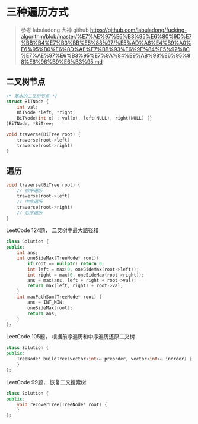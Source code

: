 # 三种遍历方式

> 参考 labuladong 大神 github <https://github.com/labuladong/fucking-algorithm/blob/master/%E7%AE%97%E6%B3%95%E6%80%9D%E7%BB%B4%E7%B3%BB%E5%88%97/%E5%AD%A6%E4%B9%A0%E6%95%B0%E6%8D%AE%E7%BB%93%E6%9E%84%E5%92%8C%E7%AE%97%E6%B3%95%E7%9A%84%E9%AB%98%E6%95%88%E6%96%B9%E6%B3%95.md>

## 二叉树节点

```c++
/* 基本的二叉树节点 */
struct BiTNode {
    int val;
    BiTNode *left, *right;
    BiTNode(int x) : val(x), left(NULL), right(NULL) {}
}BiTNode, *BiTree;

void traverse(BiTree root) {
    traverse(root->left)
    traverse(root->right)
}
```

## 遍历

```c++
void traverse(BiTree root) {
    // 前序遍历
    traverse(root->left)
    // 中序遍历
    traverse(root->right)
    // 后序遍历
}
```

LeetCode 124题， 二叉树中最大路径和

```c++
class Solution {
public:
    int ans;
    int oneSideMax(TreeNode* root){
        if(root == nullptr) return 0;
        int left = max(0, oneSideMax(root->left));
        int right = max(0, oneSideMax(root->right));
        ans = max(ans, left + right + root->val);
        return max(left, right) + root->val;
    }
    int maxPathSum(TreeNode* root) {
        ans = INT_MIN;
        oneSideMax(root);
        return ans;
    }
};
```

LeetCode 105题， 根据前序遍历和中序遍历还原二叉树

```c++
class Solution {
public:
    TreeNode* buildTree(vector<int>& preorder, vector<int>& inorder) {
    }
};
```

LeetCode 99题， 恢复二叉搜索树

```c++
class Solution {
public:
    void recoverTree(TreeNode* root) {
    }
};
```
